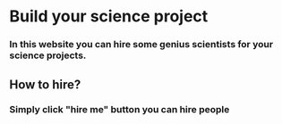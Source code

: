 # Build your science project

### In this website you can hire some genius scientists for your science projects.

## How to hire?
### Simply click "hire me" button you can hire people

